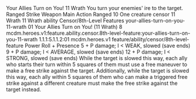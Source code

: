 <ability>
  <name>Your Allies Turn on You!</name>
  <cost>11 Wrath</cost>
  <flavor>You turn your enemies&apos; ire to the target.</flavor>
  <keywords>
    <keyword>Ranged</keyword>
    <keyword>Strike</keyword>
    <keyword>Weapon</keyword>
  </keywords>
  <type>Main Action</type>
  <distance>Ranged 10</distance>
  <target>One creature</target>
  <metadata>
    <class>censor</class>
    <cost>11 Wrath</cost>
    <cost_amount>11</cost_amount>
    <cost_resource>Wrath</cost_resource>
    <feature_type>ability</feature_type>
    <file_dpath>Censor/8th-Level Features</file_dpath>
    <item_id>your-allies-turn-on-you-11-wrath</item_id>
    <item_index>01</item_index>
    <item_name>Your Allies Turn on You! (11 Wrath)</item_name>
    <level>8</level>
    <scc>mcdm.heroes.v1:feature.ability.censor.8th-level-feature:your-allies-turn-on-you-11-wrath</scc>
    <scdc>1.1.1:5.1.1.2:01</scdc>
    <source>mcdm.heroes.v1</source>
    <type>feature/ability/censor/8th-level-feature</type>
  </metadata>
  <effects>
    <effect type="roll">
      <roll>Power Roll + Presence</roll>
      <t1>5 + P damage; I &lt; WEAK, slowed (save ends)</t1>
      <t2>9 + P damage; I &lt; AVERAGE, slowed (save ends)</t2>
      <t3>12 + P damage; I &lt; STRONG, slowed (save ends)</t3>
    </effect>
    <effect type="mundane">While the target is slowed this way, each ally who starts their turn within 5 squares of them must use a free maneuver to make a free strike against the target. Additionally, while the target is slowed this way, each ally within 5 squares of them who can make a triggered free strike against a different creature must make the free strike against the target instead.</effect>
  </effects>
</ability>
